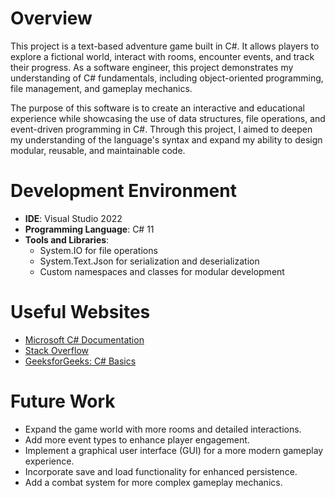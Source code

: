 # Overview

This project is a text-based adventure game built in C#. It allows players to explore a fictional world, interact with rooms, encounter events, and track their progress. As a software engineer, this project demonstrates my understanding of C# fundamentals, including object-oriented programming, file management, and gameplay mechanics.

The purpose of this software is to create an interactive and educational experience while showcasing the use of data structures, file operations, and event-driven programming in C#. Through this project, I aimed to deepen my understanding of the language's syntax and expand my ability to design modular, reusable, and maintainable code.

# Development Environment

- **IDE**: Visual Studio 2022
- **Programming Language**: C# 11
- **Tools and Libraries**:
  - System.IO for file operations
  - System.Text.Json for serialization and deserialization
  - Custom namespaces and classes for modular development

# Useful Websites

- [Microsoft C# Documentation](https://learn.microsoft.com/en-us/dotnet/csharp/)
- [Stack Overflow](https://stackoverflow.com/)
- [GeeksforGeeks: C# Basics](https://www.geeksforgeeks.org/csharp-tutorial/)

# Future Work

- Expand the game world with more rooms and detailed interactions.
- Add more event types to enhance player engagement.
- Implement a graphical user interface (GUI) for a more modern gameplay experience.
- Incorporate save and load functionality for enhanced persistence.
- Add a combat system for more complex gameplay mechanics.
